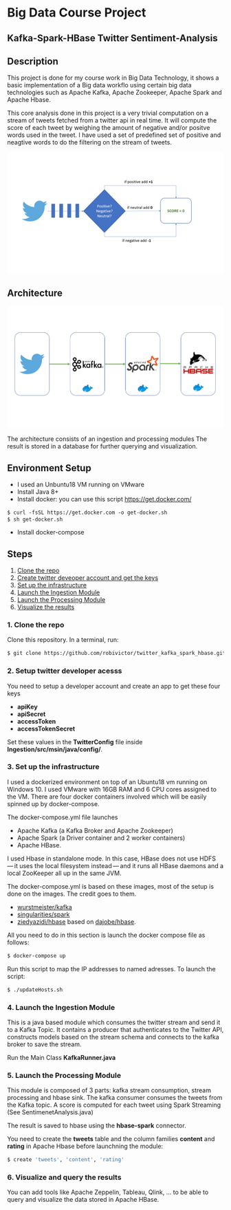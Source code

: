 # Big Data Course Project
## Kafka-Spark-HBase Twitter Sentiment-Analysis

## Description
This project is done for my course work in Big Data Technology, it shows a basic implementation of a Big data workflo using certain big data technologies such as Apache Kafka, Apache Zookeeper, Apache Spark and Apache Hbase. <br/> 

This core analysis done in this project is a very trivial computation on a stream of tweets fetched from a twitter api in real time. 
It will compute the score of each tweet by weighing the amount of negative and/or positve words used in the tweet. I have used a set of predefined set of positive and neagtive words to do the filtering on the stream of tweets.

![Processing flow](Processing.PNG)

## Architecture

![Big data workflow](Architecture.PNG)

The architecture consists of an ingestion and processing modules The result is stored in a database for further querying and visualization.

## Environment Setup
* I used an Unbuntu18 VM running on VMware
* Install Java 8+
* Install docker: you can use this script https://get.docker.com/
```
$ curl -fsSL https://get.docker.com -o get-docker.sh
$ sh get-docker.sh
```
* Install docker-compose

## Steps
1. [Clone the repo](#1-clone-the-repo)
2. [Create twitter deveoper account and get the keys](#2-setup-twitter-developer-acesss)
3. [Set up the infrastructure](#3-set-up-the-infrastructure)
4. [Launch the Ingestion Module](#4-launch-the-ingestion-module)
5. [Launch the Processing Module](#5-launch-the-processing-module)
6. [Visualize the results](#6-visualize-the-results)

### 1. Clone the repo

Clone this repository. In a terminal, run:

```bash
$ git clone https://github.com/robivictor/twitter_kafka_spark_hbase.git
```

### 2. Setup twitter developer acesss
You need to setup a developer account and create an app to get these four keys
*  **apiKey** 
* **apiSecret** 
* **accessToken**
* **accessTokenSecret**

Set these values in the **TwitterConfig** file inside **Ingestion/src/msin/java/config/**.

### 3. Set up the infrastructure
I used a dockerized environment on top of an Ubuntu18 vm running on Windows 10. I used VMware with 16GB RAM and 6 CPU cores assigned to the VM. There are four docker containers involved which will be easily spinned up by docker-compose. 

The docker-compose.yml file launches 
* Apache Kafka (a Kafka Broker and Apache Zookeeper)
* Apache Spark (a Driver container and 2 worker containers)
* Apache HBase.

I used Hbase in standalone mode. In this case, HBase does not use HDFS — it uses the local filesystem instead — and it runs all HBase daemons and a local ZooKeeper all up in the same JVM.

The docker-compose.yml is based on these images, most of the setup is done on the images. The credit goes to them.
 * [wurstmeister/kafka](https://github.com/wurstmeister/kafka-docker)
 * [singularities/spark](https://hub.docker.com/r/singularities/spark/)
 * [ziedyazidi/hbase](https://hub.docker.com/r/ziedyazidi/hbase) based on [dajobe/hbase](https://github.com/dajobe/hbase-docker).

All you need to do in this section is launch the docker compose file as follows:
```bash
$ docker-compose up
```
Run this script to map the IP addresses to named adresses.
To launch the script:
```bash
$ ./updateHosts.sh
```

### 4. Launch the Ingestion Module
This is a java based module which consumes the twitter stream and send it to a Kafka Topic. 
It contains a producer that authenticates to the Twitter API, constructs models based on the stream schema and connects to the kafka broker to save the stream. 

Run the Main Class **KafkaRunner.java**

### 5. Launch the Processing Module
This module is composed of 3 parts: kafka stream consumption, stream processing and hbase sink.
The kafka consumer consumes the tweets from the Kafka topic. A score is computed for each tweet using Spark Streaming (See SentimenetAnalysis.java)

The result is saved to hbase using the **hbase-spark** connector.

You need to create the **tweets** table and the column families **content** and **rating** in Apache Hbase before launchning the module:

```bash
$ create 'tweets', 'content', 'rating'
```

### 6. Visualize and query the results
You can add tools like Apache Zeppelin, Tableau, Qlink, ... to be able to query and visualize the data stored in Apache HBase. 
